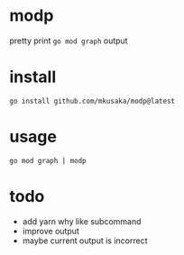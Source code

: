 # modp
pretty print `go mod graph` output

# install
```
go install github.com/mkusaka/modp@latest
```

# usage
```
go mod graph | modp
```

# todo
- add yarn why like subcommand
- improve output
 - maybe current output is incorrect
